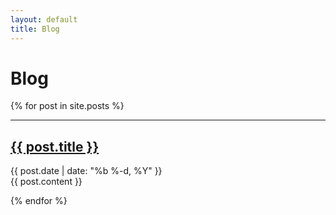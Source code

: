 ```yaml
---
layout: default
title: Blog
---
```

# Blog

{% for post in site.posts %}

<article class='post'>
  <hr/>
  <h1 class='post-title'>
    <a href="{{ site.url }}{{ post.url }}">
      {{ post.title }}
    </a>
  </h1>
  <div class="post-date">{{ post.date | date: "%b %-d, %Y" }}</div>
  {{ post.content }}
</article>

{% endfor %}


